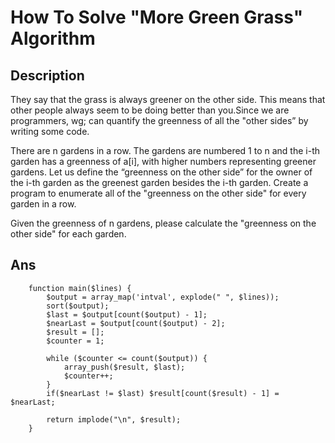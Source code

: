 # How To Solve "More Green Grass" Algorithm

## Description
They say that the grass is always greener on the other side. This means that other people always seem to be doing better than you.Since we are programmers, wg; can quantify the greenness of all the "other sides” by writing some code.

There are n gardens in a row. The gardens
are numbered 1 to n and the i-th garden
has a greenness of a[i], with higher numbers representing greener gardens. Let us define the “greenness on the other side” for the owner of the i-th garden as the greenest garden besides the i-th garden. Create a program to enumerate all of the "greenness on the other side" for every garden in a row.

Given the greenness of n gardens, please calculate the "greenness on the other side" for each garden.

## Ans
```
    function main($lines) {
        $output = array_map('intval', explode(" ", $lines));
        sort($output);
        $last = $output[count($output) - 1];
        $nearLast = $output[count($output) - 2];
        $result = [];
        $counter = 1;

        while ($counter <= count($output)) {
            array_push($result, $last);
            $counter++;
        }
        if($nearLast != $last) $result[count($result) - 1] = $nearLast;

        return implode("\n", $result);
    }
```